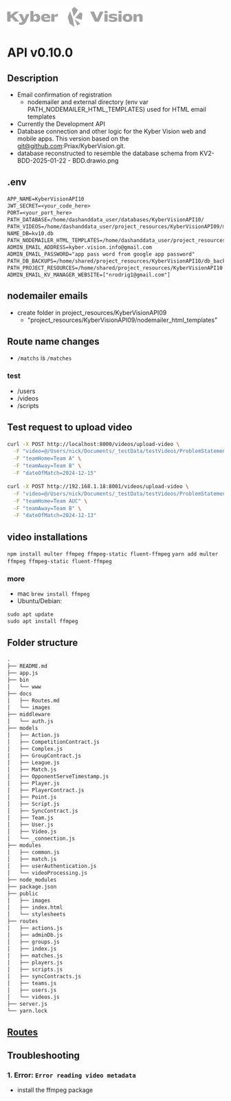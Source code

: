 ![Logo](./docs/images/kyberVisionLogo01.png)

# API v0.10.0

## Description

- Email confirmation of registration
  - nodemailer and external directory (env var PATH_NODEMAILER_HTML_TEMPLATES) used for HTML email templates
- Currently the Development API
- Database connection and other logic for the Kyber Vision web and mobile apps. This version based on the git@github.com:Priax/KyberVision.git.
- database reconstructed to resemble the database schema from KV2-BDD-2025-01-22 - BDD.drawio.png

## .env

```
APP_NAME=KyberVisionAPI10
JWT_SECRET=<your_code_here>
PORT=<your_port_here>
PATH_DATABASE=/home/dashanddata_user/databases/KyberVisionAPI10/
PATH_VIDEOS=/home/dashanddata_user/project_resources/KyberVisionAPI09/match_videos
NAME_DB=kv10.db
PATH_NODEMAILER_HTML_TEMPLATES=/home/dashanddata_user/project_resources/KyberVisionAPI09/nodemailer_html_templates
ADMIN_EMAIL_ADDRESS=kyber.vision.info@gmail.com
ADMIN_EMAIL_PASSWORD="app pass word from google app password"
PATH_DB_BACKUPS=/home/shared/project_resources/KyberVisionAPI10/db_backups
PATH_PROJECT_RESOURCES=/home/shared/project_resources/KyberVisionAPI10
ADMIN_EMAIL_KV_MANAGER_WEBSITE=["nrodrig1@gmail.com"]
```

## nodemailer emails

- create folder in project_resources/KyberVisionAPI09
  - "project_resources/KyberVisionAPI09/nodemailer_html_templates"

## Route name changes

- `/matchs` is `/matches`

### test

- /users
- /videos
- /scripts

## Test request to upload video

```bash
curl -X POST http://localhost:8000/videos/upload-video \
  -F "video=@/Users/nick/Documents/_testData/testVideos/ProblemStatement15.mp4" \
  -F "teamHome=Team A" \
  -F "teamAway=Team B" \
  -F "dateOfMatch=2024-12-15"
```

```bash
curl -X POST http://192.168.1.18:8001/videos/upload-video \
  -F "video=@/Users/nick/Documents/_testData/testVideos/ProblemStatement15.mp4" \
  -F "teamHome=Team AUC" \
  -F "teamAway=Team B" \
  -F "dateOfMatch=2024-12-13"
```

## video installations

`npm install multer ffmpeg ffmpeg-static fluent-ffmpeg`
`yarn add multer ffmpeg ffmpeg-static fluent-ffmpeg`

### more

- mac `brew install ffmpeg`
- Ubuntu/Debian:

```
sudo apt update
sudo apt install ffmpeg
```

## Folder structure

```
.
├── README.md
├── app.js
├── bin
│   └── www
├── docs
│   ├── Routes.md
│   └── images
├── middleware
│   └── auth.js
├── models
│   ├── Action.js
│   ├── CompetitionContract.js
│   ├── Complex.js
│   ├── GroupContract.js
│   ├── League.js
│   ├── Match.js
│   ├── OpponentServeTimestamp.js
│   ├── Player.js
│   ├── PlayerContract.js
│   ├── Point.js
│   ├── Script.js
│   ├── SyncContract.js
│   ├── Team.js
│   ├── User.js
│   ├── Video.js
│   └── _connection.js
├── modules
│   ├── common.js
│   ├── match.js
│   ├── userAuthentication.js
│   └── videoProcessing.js
├── node_modules
├── package.json
├── public
│   ├── images
│   ├── index.html
│   └── stylesheets
├── routes
│   ├── actions.js
│   ├── adminDb.js
│   ├── groups.js
│   ├── index.js
│   ├── matches.js
│   ├── players.js
│   ├── scripts.js
│   ├── syncContracts.js
│   ├── teams.js
│   ├── users.js
│   └── videos.js
├── server.js
└── yarn.lock
```

## [Routes](./docs/Routes.md)

## Troubleshooting

### 1. Error: `Error reading video metadata`

- install the ffmpeg package
